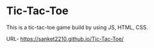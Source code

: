 # Tic-Tac-Toe
This is a tic-tac-toe game build by using JS, HTML, CSS.

URL- https://sanket2210.github.io/Tic-Tac-Toe/
